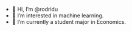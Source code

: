 - 👋 Hi, I’m @rodridu
- 👀 I’m interested in machine learning.
- 🌱 I’m currently a student major in Economics.

<!---
rodridu/rodridu is a ✨ special ✨ repository because its `README.md` (this file) appears on your GitHub profile.
You can click the Preview link to take a look at your changes.
--->
